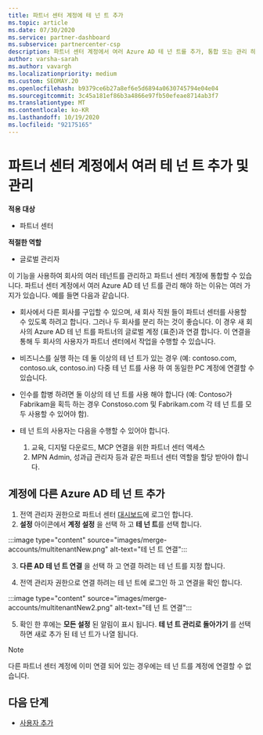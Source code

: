 ```yaml
---
title: 파트너 센터 계정에 테 넌 트 추가
ms.topic: article
ms.date: 07/30/2020
ms.service: partner-dashboard
ms.subservice: partnercenter-csp
description: 파트너 센터 계정에서 여러 Azure AD 테 넌 트를 추가, 통합 또는 관리 하는 방법을 알아봅니다. 또한이 작업을 수행 하는 몇 가지 이유에 대해 알아보세요.
author: varsha-sarah
ms.author: vavargh
ms.localizationpriority: medium
ms.custom: SEOMAY.20
ms.openlocfilehash: b9379ce6b27a8ef6e5d6894a0630745794e04e04
ms.sourcegitcommit: 3c45a181ef86b3a4866e97fb50efeae8714ab3f7
ms.translationtype: MT
ms.contentlocale: ko-KR
ms.lasthandoff: 10/19/2020
ms.locfileid: "92175165"
---
```

# <a name="add-and-manage-multiple-tenants-in-your-partner-center-account"></a>파트너 센터 계정에서 여러 테 넌 트 추가 및 관리

**적용 대상**

- 파트너 센터

**적절한 역할**

- 글로벌 관리자

이 기능을 사용하여 회사의 여러 테넌트를 관리하고 파트너 센터 계정에 통합할 수 있습니다. 파트너 센터 계정에서 여러 Azure AD 테 넌 트를 관리 해야 하는 이유는 여러 가지가 있습니다. 예를 들면 다음과 같습니다.

- 회사에서 다른 회사를 구입할 수 있으며, 새 회사 직원 들이 파트너 센터를 사용할 수 있도록 하려고 합니다. 그러나 두 회사를 분리 하는 것이 좋습니다. 이 경우 새 회사의 Azure AD 테 넌 트를 파트너의 글로벌 계정 (표준)과 연결 합니다. 이 연결을 통해 두 회사의 사용자가 파트너 센터에서 작업을 수행할 수 있습니다.

- 비즈니스를 실행 하는 데 둘 이상의 테 넌 트가 있는 경우 (예: contoso.com, contoso.uk, contoso.in) 다중 테 넌 트를 사용 하 여 동일한 PC 계정에 연결할 수 있습니다.

- 인수를 합병 하려면 둘 이상의 테 넌 트를 사용 해야 합니다 (예: Contoso가 Fabrikam을 획득 하는 경우 Constoso.com 및 Fabrikam.com 각 테 넌 트를 모두 사용할 수 있어야 함).

- 테 넌 트의 사용자는 다음을 수행할 수 있어야 합니다.
    1.  교육, 디지털 다운로드, MCP 연결을 위한 파트너 센터 액세스
    2.  MPN Admin, 성과급 관리자 등과 같은 파트너 센터 역할을 할당 받아야 합니다.


## <a name="add-another-azure-ad-tenant-to-your-account"></a>계정에 다른 Azure AD 테 넌 트 추가

1. 전역 관리자 권한으로 파트너 센터 [대시보드](https://partner.microsoft.com/dashboard)에 로그인 합니다.
1. **설정** 아이콘에서 **계정 설정** 을 선택 하 고 **테 넌 트**를 선택 합니다.
 
:::image type="content" source="images/merge-accounts/multitenantNew.png" alt-text="테 넌 트 연결"::: 

3. **다른 AD 테 넌 트 연결** 을 선택 하 고 연결 하려는 테 넌 트를 지정 합니다.

1. 전역 관리자 권한으로 연결 하려는 테 넌 트에 로그인 하 고 연결을 확인 합니다. 

:::image type="content" source="images/merge-accounts/multitenantNew2.png" alt-text="테 넌 트 연결"::: 

5. 확인 한 후에는 **모든 설정** 된 알림이 표시 됩니다.  **테 넌 트 관리로 돌아가기** 를 선택 하면 새로 추가 된 테 넌 트가 나열 됩니다. 
 

>[!NOTE]
>다른 파트너 센터 계정에 이미 연결 되어 있는 경우에는 테 넌 트를 계정에 연결할 수 없습니다.

 
## <a name="next-steps"></a>다음 단계

- [사용자 추가](create-user-accounts-and-set-permissions.md)
